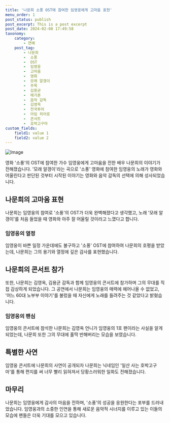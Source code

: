 ```yaml
---
title: '나문희 소풍 OST에 참여한 임영웅에게 고마움 표현'
menu_order: 1
post_status: publish
post_excerpt: This is a post excerpt
post_date: 2024-02-08 17:49:58
taxonomy:
    category:
        - 연예
    post_tag:
        - 나문희
        -  소풍
        -  OST
        -  임영웅
        -  고마움
        -  영화
        -  모래 알갱이
        -  주목
        -  김용균
        -  메가폰
        -  음악 감독
        -  김영옥
        -  전국투어
        -  아임 히어로
        -  콘서트
        -  호박고구마
custom_fields:
    field1: value 1
    field2: value 2
---
```


![Image](https://ssl.pstatic.net/mimgnews/image/076/2024/02/07/2024020701000579600073111_20240207161907495.jpg?type=w540)

영화 '소풍'의 OST에 참여한 가수 임영웅에게 고마움을 전한 배우 나문희의 이야기가 전해졌습니다. '모래 알갱이'라는 곡으로 '소풍' 영화에 참여한 임영웅의 노래가 영화와 어울린다고 판단된 것부터 시작된 이야기는 영화와 음악 감독의 선택에 의해 성사되었습니다.
## 나문희의 고마움 표현
나문희는 임영웅의 참여로 '소풍'의 OST가 더욱 완벽해졌다고 생각했고, 노래 '모래 알갱이'를 처음 들었을 때 영화와 아주 잘 어울릴 것이라고 느꼈다고 합니다. 
### 임영웅의 열정
임영웅이 바쁜 일정 가운데에도 불구하고 '소풍' OST에 참여하여 나문희의 호평을 받았는데, 나문희는 그의 용기와 열정에 깊은 감사를 표현했습니다.
## 나문희의 콘서트 참가
또한, 나문희는 김영옥, 김용균 감독과 함께 임영웅의 콘서트에 참가하며 그의 무대를 직접 감상하게 되었습니다. 그 공연에서 나문희는 임영웅의 매력에 헤어나올 수 없었고, '어느 60대 노부부 이야기'를 불렀을 때 자신에게 노래를 들려주는 것 같았다고 밝혔습니다.
### 임영웅의 팬심
임영웅의 콘서트에 참석한 나문희는 김영옥 언니가 임영웅의 1호 팬이라는 사실을 알게 되었는데, 나문희 또한 그의 무대에 홀딱 반해버리는 모습을 보였습니다.
## 특별한 사연
임영웅 콘서트에 나문희의 사연이 공개되자 나문희는 닉네임인 '일산 사는 호박고구마'를 통해 편지를 써 너무 빨리 읽혀져서 당황스러워한 일화도 전해졌습니다.
## 마무리
나문희는 임영웅에게 감사의 마음을 전하며, '소풍'의 성공을 응원한다는 포부를 드러내었습니다. 임영웅과의 소중한 인연을 통해 새로운 음악적 시너지를 이루고 있는 이들의 모습에 팬들은 더욱 기대를 모으고 있습니다.
